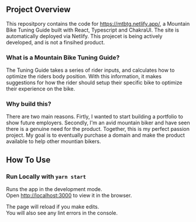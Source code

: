 ## Project Overview

This repositpory contains the code for https://mtbtg.netlify.app/,
a Mountain Bike Tuning Guide built with React, Typescript and ChakraUI.
The site is automatically deployed via Netlify. This projecet is being
actively developed, and is not a finsihed product.


### What is a Mountain Bike Tuning Guide?

The Tuning Guide takes a series of rider inputs, and calculates how to optimize
the riders body position. With this information, it makes suggestions for how
the rider should setup their specific bike to optimize their experience on the bike.


### Why build this?

There are two main reasons. Firtly, I wanted to start building a portfolio to
show future employers. Secondly, I'm an avid mountain biker and have seen there
is a genuine need for the product. Together, this is my perfect passion project.
My goal is to eventually purchase a domain and make the product available to 
help other mountian bikers.


## How To Use

### Run Locally with `yarn start`

Runs the app in the development mode.<br /> Open
[http://localhost:3000](http://localhost:3000) to view it in the browser.

The page will reload if you make edits.<br /> You will also see any lint errors
in the console.
